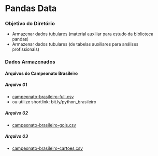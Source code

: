 # Pandas Data

### Objetivo do Diretório
- Armazenar dados tubulares (material auxiliar para estudo da biblioteca pandas)
- Armazenar dados tubulares (de tabelas auxiliares para análises profissionais)


### Dados Armazenados
#### Arquivos do Campeonato Brasileiro

##### Arquivo 01
- [campeonato-brasileiro-full.csv](https://raw.githubusercontent.com/andrenevares/pandas_data/main/csv/campeonato_brasileiro/campeonato-brasileiro-full.csv)
- ou utilize shortlink: bit.ly/python_brasileiro

##### Arquivo 02
- [campeonato-brasileiro-gols.csv](https://raw.githubusercontent.com/andrenevares/pandas_data/main/csv/campeonato_brasileiro/campeonato-brasileiro-gols.csv)

##### Arquivo 03
- [campeonato-brasileiro-cartoes.csv](https://raw.githubusercontent.com/andrenevares/pandas_data/main/csv/campeonato_brasileiro/campeonato-brasileiro-cartoes.csv)

